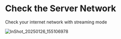 # Check the Server Network
Check your internet network with streaming mode

![InShot_20250126_155106978](https://github.com/user-attachments/assets/3eb7f146-698f-4d8f-852f-f7659f2dd58f)

